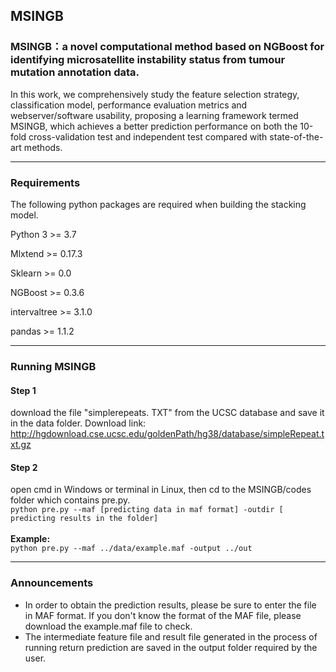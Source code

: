 ## MSINGB



### MSINGB：a novel computational method based on NGBoost for identifying microsatellite instability status from tumour mutation annotation data.

In this work, we comprehensively study the feature selection strategy, classification model, performance evaluation metrics and webserver/software usability,  proposing a learning framework termed MSINGB, which achieves a better prediction performance on both the 10-fold cross-validation test and independent test compared with state-of-the-art methods.

***



### Requirements

The following python packages are required when building the stacking model.

Python 3 >= 3.7

Mlxtend >= 0.17.3

 Sklearn >= 0.0 

NGBoost >= 0.3.6

intervaltree >= 3.1.0

pandas >= 1.1.2

***



### Running MSINGB
#### Step 1
download the file "simplerepeats. TXT" from the UCSC database and save it in the data folder. 
Download link: http://hgdownload.cse.ucsc.edu/goldenPath/hg38/database/simpleRepeat.txt.gz
#### Step 2
open cmd in Windows or terminal in Linux, then cd to the MSINGB/codes folder which contains pre.py.
</br>`python pre.py --maf [predicting data in maf format] -outdir [ predicting results in the folder]`</br>  </br>**Example:**
</br>`python pre.py --maf ../data/example.maf -output ../out`</br>  

***



### Announcements

* In order to obtain the prediction results, please be sure to enter the file in MAF format. If you don't know the format of the MAF file, please download the example.maf file to check.
* The intermediate feature file and result file generated in the process of running return prediction are saved in the output folder required by the user.
